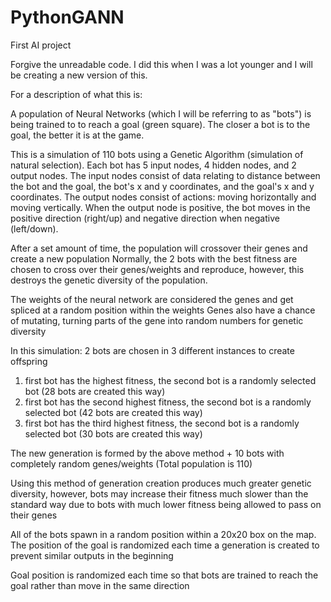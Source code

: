# PythonGANN
First AI project

Forgive the unreadable code. I did this when I was a lot younger and I will be creating a new version of this.

For a description of what this is:

A population of Neural Networks (which I will be referring to as "bots") is being trained to to reach a goal (green square). The closer a bot is to the goal, the better it is at the game.

This is a simulation of 110 bots using a Genetic Algorithm (simulation of natural selection).
Each bot has 5 input nodes, 4 hidden nodes, and 2 output nodes.
The input nodes consist of data relating to distance between the bot and the goal, the bot's x and y coordinates, and the goal's x and y coordinates.
The output nodes consist of actions: moving horizontally and moving vertically.
When the output node is positive, the bot moves in the positive direction (right/up) and negative direction when negative (left/down).

After a set amount of time, the population will crossover their genes and create a new population
Normally, the 2 bots with the best fitness are chosen to cross over their genes/weights and reproduce, however, this destroys the genetic diversity of the population.

The weights of the neural network are considered the genes and get spliced at a random position within the weights
Genes also have a chance of mutating, turning parts of the gene into random numbers for genetic diversity

In this simulation:
2 bots are chosen in 3 different instances to create offspring
  1. first bot has the highest fitness, the second bot is a randomly selected bot (28 bots are created this way)
  2. first bot has the second highest fitness, the second bot is a randomly selected bot (42 bots are created this way)
  3. first bot has the third highest fitness, the second bot is a randomly selected bot (30 bots are created this way)

The new generation is formed by the above method + 10 bots with completely random genes/weights (Total population is 110)

Using this method of generation creation produces much greater genetic diversity, however, bots may increase their fitness much slower than the standard way due to bots with much lower fitness being allowed to pass on their genes

All of the bots spawn in a random position within a 20x20 box on the map. The position of the goal is randomized each time a generation is created to prevent similar outputs in the beginning

Goal position is randomized each time so that bots are trained to reach the goal rather than move in the same direction
